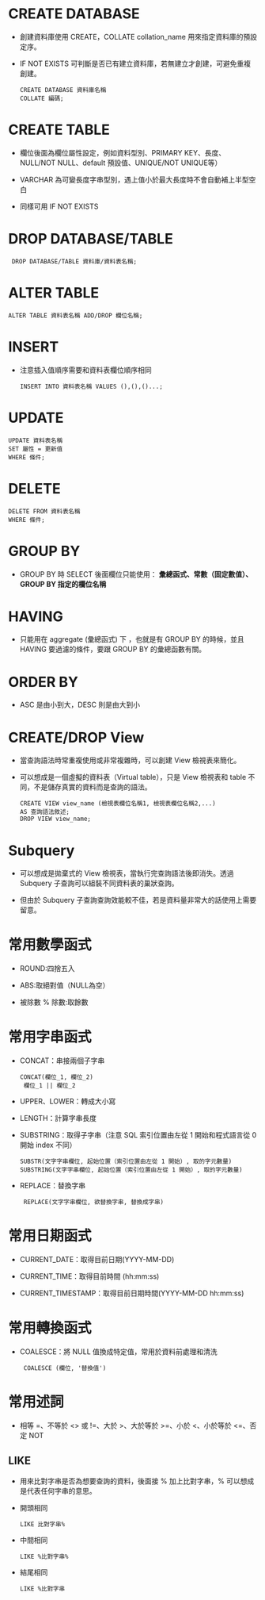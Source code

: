 # CREATE DATABASE

* 創建資料庫使用 CREATE，COLLATE collation_name 用來指定資料庫的預設定序。

* IF NOT EXISTS 可判斷是否已有建立資料庫，若無建立才創建，可避免重複創建。

      CREATE DATABASE 資料庫名稱 
      COLLATE 編碼;
    
# CREATE TABLE

* 欄位後面為欄位屬性設定，例如資料型別、PRIMARY KEY、長度、 NULL/NOT NULL、default 預設值、UNIQUE/NOT UNIQUE等）

* VARCHAR 為可變長度字串型別，遇上值小於最大長度時不會自動補上半型空白

* 同樣可用 IF NOT EXISTS 

# DROP DATABASE/TABLE 

     DROP DATABASE/TABLE 資料庫/資料表名稱;
     
# ALTER TABLE

    ALTER TABLE 資料表名稱 ADD/DROP 欄位名稱;

# INSERT

* 注意插入值順序需要和資料表欄位順序相同

      INSERT INTO 資料表名稱 VALUES (),(),()...; 
    
# UPDATE 
 
    UPDATE 資料表名稱
    SET 屬性 = 更新值
    WHERE 條件;
    
# DELETE 

    DELETE FROM 資料表名稱
    WHERE 條件;
    
# GROUP BY

* GROUP BY 時 SELECT 後面欄位只能使用： **彙總函式、常數（固定數值）、GROUP BY 指定的欄位名稱**
    
# HAVING

* 只能用在 aggregate (彙總函式) 下 ，也就是有 GROUP BY 的時候，並且 HAVING 要過濾的條件，要跟 GROUP BY 的彙總函數有關。

# ORDER BY 

* ASC 是由小到大，DESC 則是由大到小

# CREATE/DROP View

* 當查詢語法時常重複使用或非常複雜時，可以創建 View 檢視表來簡化。

* 可以想成是一個虛擬的資料表（Virtual table），只是 View 檢視表和 table 不同，不是儲存真實的資料而是查詢的語法。

      CREATE VIEW view_name (檢視表欄位名稱1, 檢視表欄位名稱2,...)
      AS 查詢語法敘述;      
      DROP VIEW view_name;
      
# Subquery 

* 可以想成是拋棄式的 View 檢視表，當執行完查詢語法後即消失。透過 Subquery 子查詢可以組裝不同資料表的巢狀查詢。

* 但由於 Subquery 子查詢查詢效能較不佳，若是資料量非常大的話使用上需要留意。

# 常用數學函式

* ROUND:四捨五入

* ABS:取絕對值（NULL為空）

* 被除數 % 除數:取餘數

# 常用字串函式

* CONCAT：串接兩個子字串

      CONCAT(欄位_1, 欄位_2)
       欄位_1 || 欄位_2

* UPPER、LOWER：轉成大小寫

* LENGTH：計算字串長度

* SUBSTRING：取得子字串（注意 SQL 索引位置由左從 1 開始和程式語言從 0 開始 index 不同）

      SUBSTR(文字字串欄位, 起始位置（索引位置由左從 1 開始）, 取的字元數量)
      SUBSTRING(文字字串欄位, 起始位置（索引位置由左從 1 開始）, 取的字元數量)

* REPLACE：替換字串

       REPLACE(文字字串欄位, 欲替換字串, 替換成字串)
       
# 常用日期函式

* CURRENT_DATE：取得目前日期(YYYY-MM-DD)

* CURRENT_TIME：取得目前時間 (hh:mm:ss)

* CURRENT_TIMESTAMP：取得目前日期時間(YYYY-MM-DD hh:mm:ss)

# 常用轉換函式

* COALESCE：將 NULL 值換成特定值，常用於資料前處理和清洗

       COALESCE (欄位, '替換值')
       
# 常用述詞       

* 相等 =、不等於 <> 或 !=、大於 >、大於等於 >=、小於 <、小於等於 <=、否定 NOT 

## LIKE

* 用來比對字串是否為想要查詢的資料，後面接 % 加上比對字串，% 可以想成是代表任何字串的意思。

* 開頭相同

      LIKE 比對字串%
      
* 中間相同

      LIKE %比對字串%
      
* 結尾相同

      LIKE %比對字串




